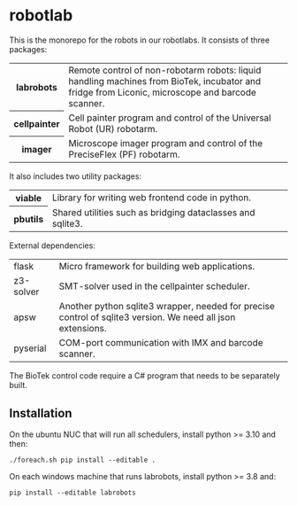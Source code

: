 # robotlab

This is the monorepo for the robots in our robotlabs.
It consists of three packages:

<table>

<tr>
<th>labrobots</th>
<td>
Remote control of non-robotarm robots: liquid handling machines from BioTek, incubator and fridge from Liconic, microscope and barcode scanner.
</td>
</tr>

<tr>
<th>cellpainter</th>
<td>
Cell painter program and control of the Universal Robot (UR) robotarm.
</td>
</tr>

<tr>
<th>imager</th>
<td>
Microscope imager program and control of the PreciseFlex (PF) robotarm.
</td>
</tr>

</table>

It also includes two utility packages:

<table>

<tr>
<th>viable</th>
<td>
Library for writing web frontend code in python.
</td>
</tr>

<tr>
<th>pbutils</th>
<td>
Shared utilities such as bridging dataclasses and sqlite3.
</td>
</tr>

</table>

External dependencies:

<table>

<tr>
<td>flask</td>
<td>
Micro framework for building web applications.
</td>
</tr>

<tr>
<td>z3-solver</td>
<td>
SMT-solver used in the cellpainter scheduler.
</td>
</tr>

<tr>
<td>apsw</td>
<td>
Another python sqlite3 wrapper, needed for precise control of sqlite3 version. We need all json extensions.
</td>
</tr>

<tr>
<td>pyserial</td>
<td>
COM-port communication with IMX and barcode scanner.
</td>
</tr>

</table>

The BioTek control code require a C# program that needs to be separately built.

## Installation

On the ubuntu NUC that will run all schedulers, install python >= 3.10 and then:

```
./foreach.sh pip install --editable .
```

On each windows machine that runs labrobots, install python >= 3.8 and:

```
pip install --editable labrobots
```

